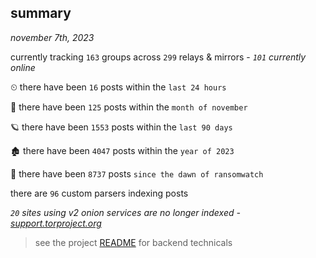 
## summary
_november 7th, 2023_

currently tracking `163` groups across `299` relays & mirrors - _`101` currently online_

⏲ there have been `16` posts within the `last 24 hours`

🦈 there have been `125` posts within the `month of november`

🪐 there have been `1553` posts within the `last 90 days`

🏚 there have been `4047` posts within the `year of 2023`

🦕 there have been `8737` posts `since the dawn of ransomwatch`

there are `96` custom parsers indexing posts

_`20` sites using v2 onion services are no longer indexed - [support.torproject.org](https://support.torproject.org/onionservices/v2-deprecation/)_

> see the project [README](https://github.com/joshhighet/ransomwatch#ransomwatch--) for backend technicals
